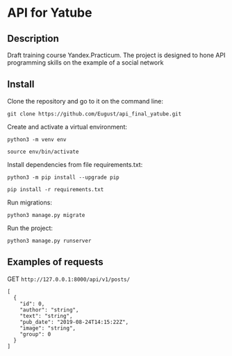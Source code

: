 # API for Yatube
## Description
Draft training course Yandex.Practicum.
The project is designed to hone API programming skills on the example of a social network 
## Install
Clone the repository and go to it on the command line: 

```
git clone https://github.com/Eugust/api_final_yatube.git
```

Create and activate a virtual environment: 

```
python3 -m venv env
```

```
source env/bin/activate
```

Install dependencies from file requirements.txt:

```
python3 -m pip install --upgrade pip
```

```
pip install -r requirements.txt
```

Run migrations:

```
python3 manage.py migrate
```

Run the project:

```
python3 manage.py runserver
```
## Examples of requests 
GET `http://127.0.0.1:8000/api/v1/posts/`
```
[
  {
    "id": 0,
    "author": "string",
    "text": "string",
    "pub_date": "2019-08-24T14:15:22Z",
    "image": "string",
    "group": 0
  }
]
```
